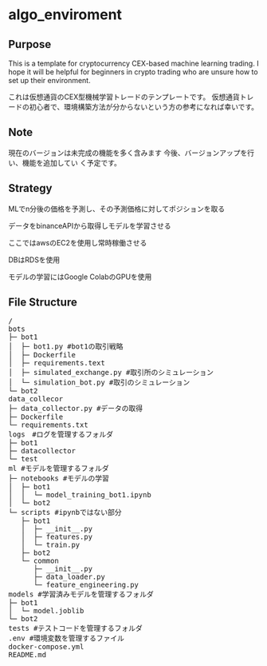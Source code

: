# algo_enviroment
## Purpose
This is a template for cryptocurrency CEX-based machine learning trading.   I hope it will be helpful for beginners in crypto trading who are unsure how to set up their environment.

これは仮想通貨のCEX型機械学習トレードのテンプレートです。
仮想通貨トレードの初心者で、環境構築方法が分からないという方の参考になれば幸いです。

## Note
現在のバージョンは未完成の機能を多く含みます
今後、バージョンアップを行い、機能を追加してい
く予定です。

## Strategy 

MLでn分後の価格を予測し、その予測価格に対してポジションを取る

データをbinanceAPIから取得しモデルを学習させる

ここではawsのEC2を使用し常時稼働させる

DBはRDSを使用

モデルの学習にはGoogle ColabのGPUを使用


## File Structure
<pre>
/
bots
├─ bot1
│  ├─ bot1.py #bot1の取引戦略
│  ├─ Dockerfile
│  ├─ requirements.text
│  ├─ simulated_exchange.py #取引所のシミュレーション
│  └─ simulation_bot.py #取引のシミュレーション
└─ bot2
data_collecor
├─ data_collector.py #データの取得
├─ Dockerfile
└─ requirements.txt
logs　#ログを管理するフォルダ
├─ bot1
├─ datacollector
└─ test
ml #モデルを管理するフォルダ
├─ notebooks #モデルの学習
│  ├─ bot1
│  │  └─ model_training_bot1.ipynb
│  └─ bot2
└─ scripts #ipynbではない部分
   ├─ bot1
   │  ├─ __init__.py
   │  ├─ features.py
   │  └─ train.py
   ├─ bot2
   └─ common
      ├─ __init__.py
      ├─ data_loader.py
      └─ feature_engineering.py
models #学習済みモデルを管理するフォルダ
├─ bot1
│  └─ model.joblib
└─ bot2
tests #テストコードを管理するフォルダ
.env #環境変数を管理するファイル
docker-compose.yml 
README.md 
</pre>
